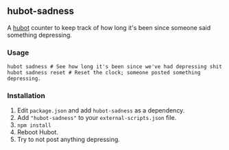 ## hubot-sadness

A [hubot](https://github.com/github/hubot) counter to keep track of how long
it's been since someone said something depressing.

### Usage

    hubot sadness # See how long it's been since we've had depressing shit
    hubot sadness reset # Reset the clock; someone posted something depressing.

### Installation
1. Edit `package.json` and add `hubot-sadness` as a dependency.
2. Add `"hubot-sadness"` to your `external-scripts.json` file.
3. `npm install`
4. Reboot Hubot.
5. Try to not post anything depressing.
